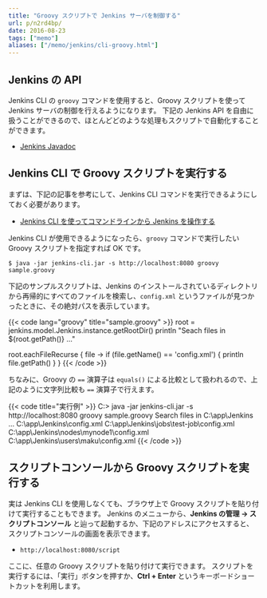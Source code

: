 ```yaml
---
title: "Groovy スクリプトで Jenkins サーバを制御する"
url: p/n2rd4bp/
date: 2016-08-23
tags: ["memo"]
aliases: ["/memo/jenkins/cli-groovy.html"]
---
```


Jenkins の API
----

Jenkins CLI の `groovy` コマンドを使用すると、Groovy スクリプトを使って Jenkins サーバの制御を行えるようになります。
下記の Jenkins API を自由に扱うことができるので、ほとんどどのような処理もスクリプトで自動化することができます。

- [Jenkins Javadoc](https://javadoc.jenkins-ci.org/)


Jenkins CLI で Groovy スクリプトを実行する
----

まずは、下記の記事を参考にして、Jenkins CLI コマンドを実行できるようにしておく必要があります。

- [Jenkins CLI を使ってコマンドラインから Jenkins を操作する](/p/j3ujkhd/)

Jenkins CLI が使用できるようになったら、`groovy` コマンドで実行したい Groovy スクリプトを指定すれば OK です。

```
$ java -jar jenkins-cli.jar -s http://localhost:8080 groovy sample.groovy
```

下記のサンプルスクリプトは、Jenkins のインストールされているディレクトリから再帰的にすべてのファイルを検索し、`config.xml` というファイルが見つかったときに、その絶対パスを表示しています。

{{< code lang="groovy" title="sample.groovy" >}}
root = jenkins.model.Jenkins.instance.getRootDir()
println "Seach files in ${root.getPath()} ..."

root.eachFileRecurse  { file ->
    if (file.getName() == 'config.xml') {
        println file.getPath()
    }
}
{{< /code >}}

ちなみに、Groovy の `==` 演算子は `equals()` による比較として扱われるので、上記のように文字列比較も `==` 演算子で行えます。

{{< code title="実行例" >}}
C:\> java -jar jenkins-cli.jar -s http://localhost:8080 groovy sample.groovy
Search files in C:\app\Jenkins ...
C:\app\Jenkins\config.xml
C:\app\Jenkins\jobs\test-job\config.xml
C:\app\Jenkins\nodes\mynode1\config.xml
C:\app\Jenkins\users\maku\config.xml
{{< /code >}}


スクリプトコンソールから Groovy スクリプトを実行する
----

実は Jenkins CLI を使用しなくても、ブラウザ上で Groovy スクリプトを貼り付けて実行することもできます。
Jenkins のメニューから、**Jenkins の管理 → スクリプトコンソール** と辿って起動するか、下記のアドレスにアクセスすると、スクリプトコンソールの画面を表示できます。

* `http://localhost:8080/script`

ここに、任意の Groovy スクリプトを貼り付けて実行できます。
スクリプトを実行するには、「実行」ボタンを押すか、**Ctrl + Enter** というキーボードショートカットを利用します。

